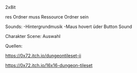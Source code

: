2x8it

res Ordner muss Ressource Ordner sein

Sounds:
  -Hintergrundmusik
  -Maus hovert üder Button Sound
  
Charakter Scene:
  Auswahl


Quellen:

https://0x72.itch.io/dungeontileset-ii

https://0x72.itch.io/16x16-dungeon-tileset
